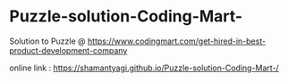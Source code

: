 # Puzzle-solution-Coding-Mart-
Solution to Puzzle @ https://www.codingmart.com/get-hired-in-best-product-development-company

online link : https://shamantyagi.github.io/Puzzle-solution-Coding-Mart-/
